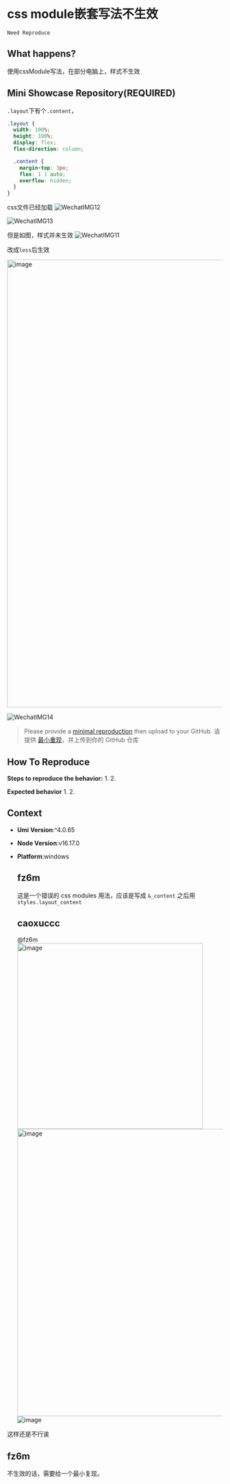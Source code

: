 # css module嵌套写法不生效

`Need Reproduce`

  <!--
感谢您向我们反馈问题，为了高效的解决问题，我们期望你能提供以下信息：
-->

## What happens?

<!-- A clear and concise description of what the bug is. -->
<!-- 清晰的描述下遇到的问题。-->

使用cssModule写法，在部分电脑上，样式不生效

## Mini Showcase Repository(REQUIRED)

`.layout`下有个`.content`，

```css
.layout {
  width: 100%;
  height: 100%;
  display: flex;
  flex-direction: column;

  .content {
    margin-top: 3px;
    flex: 1 1 auto;
    overflow: hidden;
  }
}
```

css文件已经加载
![WechatIMG12](https://user-images.githubusercontent.com/51979013/236769786-23be7d21-92ce-45ba-81ae-92405e636f85.png)

![WechatIMG13](https://user-images.githubusercontent.com/51979013/236769805-dee53715-1663-49d1-8949-6ae5871c8305.png)

但是如图，样式并未生效
![WechatIMG11](https://user-images.githubusercontent.com/51979013/236769358-53962276-2ef2-4c78-ae03-cd6cbfa1984e.png)

改成`less`后生效

<img width="1044" alt="image" src="https://user-images.githubusercontent.com/51979013/236770948-e9c821b0-475e-41d2-9cf7-d2d9246f98e9.png">

![WechatIMG14](https://user-images.githubusercontent.com/51979013/236770560-83855c29-cc19-49f5-ac4c-57857820642d.png)

> Please provide a [minimal reproduction](https://stackoverflow.com/help/minimal-reproducible-example) then upload to your GitHub. 请提供 [最小重现](https://stackoverflow.com/help/minimal-reproducible-example)，并上传到你的 GitHub 仓库

<!-- 为节约大家的时间，无复现步骤的 ISSUE 会被关闭，提供之后再 REOPEN -->
<!-- YOUR_REPOSITORY_URL on github or stackbliz -->

## How To Reproduce

**Steps to reproduce the behavior:** 1. 2.

**Expected behavior** 1. 2.

<!-- 请提供复现链接/步骤，错误日志以及相关配置 -->

## Context

- **Umi Version**:^4.0.65
- **Node Version**:v16.17.0
- **Platform**:windows

  ## fz6m

  这是一个错误的 css modules 用法，应该是写成 `&_content` 之后用 `styles.layout_content`

  ## caoxuccc

  @fz6m
  <img width="433" alt="image" src="https://user-images.githubusercontent.com/51979013/236970392-21d17bce-b687-4624-947e-31d0df207a94.png">
  <img width="670" alt="image" src="https://user-images.githubusercontent.com/51979013/236970442-a8c71810-d6a3-4aeb-9060-ece0b7f951bc.png">
  ![image](https://user-images.githubusercontent.com/51979013/236970470-521a335f-40e6-4a55-aaaa-d305c4100895.png)

这样还是不行诶

## fz6m

不生效的话，需要给一个最小复现。
